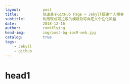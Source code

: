 ```yaml
---
layout:          post
title:           快速基于GitHub Page + Jekyll搭建个人博客
subtitle:        利用现成可拉取的模版及可自定义个性化风格
date:            2018-12-16
author:          rookflying
head-img:        img/post-bg-ios9-web.jpg
catalog:         true
tags:
    - Jekyll
    - github
---
```


# head1